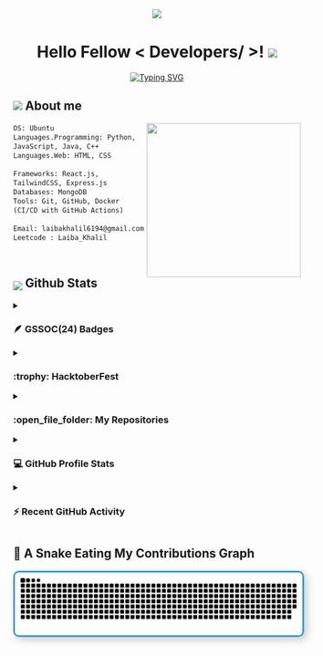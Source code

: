 <p align="center">
  <img src="https://capsule-render.vercel.app/api?type=waving&color=gradient&height=90"/>
</p>
<h1 align="center"> Hello Fellow < Developers/ >! <img src = "https://raw.githubusercontent.com/MartinHeinz/MartinHeinz/master/wave.gif" width = 30px> </h1>
<p align="center">
  <a href="https://git.io/typing-svg"><img src="https://readme-typing-svg.demolab.com?font=Fira+Code&pause=1000&color=abcdef&center=true&vCenter=true&random=false&width=600&lines=Welcome+to+my+GitHub+Profile!;I'm+a+Software+Engineer;Using+Software+as+a+solution+for+every+Problem" alt="Typing SVG" /></a>
</p>

## <img src = "https://i.pinimg.com/originals/3f/7e/4e/3f7e4eff7c96e9fe4b8b4b1ff3f7bdb5.gif" width = 6.5%> About me
<img align='right' src="https://media.giphy.com/media/QvpqTCiEcwtvx6wwJK/giphy.gif" width="270" height="270" frameBorder="0" class="giphy-embed" allowFullScreen></img>

```
OS: Ubuntu  
Languages.Programming: Python, JavaScript, Java, C++
Languages.Web: HTML, CSS

Frameworks: React.js, TailwindCSS, Express.js  
Databases: MongoDB  
Tools: Git, GitHub, Docker (CI/CD with GitHub Actions)

Email: laibakhalil6194@gmail.com
Leetcode : Laiba_Khalil 
```
<br>

## <img src="https://media1.giphy.com/media/v1.Y2lkPTc5MGI3NjExYzFhYzJkMmQ2MWQ3ZGY3MDhjZTE3MDI2Mzk3NzE1OWQyZTRlMmYwMCZjdD1z/iY8CRBdQXODJSCERIr/giphy.gif" width=5% valign="bottom"> Github Stats

<details>	
 <summary><h3>🪶 GSSOC(24) Badges </h3></summary><br>
<div style='display:flex; align-items:center; gap: 10px;' align='center'><a href="https://gssoc.girlscript.tech/leaderboard">
<img src="https://raw.githubusercontent.com/GSSoC24/Postman-Challenge/main/docs/assets/Postman%20White.png" width="100px" height="100px" />
  <img src="https://raw.githubusercontent.com/GSSoC24/Postman-Challenge/main/docs/assets/1.png" width="100px" height="100px" />
  <img src="https://raw.githubusercontent.com/GSSoC24/Postman-Challenge/main/docs/assets/2.png" width="100px" height="100px" />
  <img src="https://raw.githubusercontent.com/GSSoC24/Postman-Challenge/main/docs/assets/3.png" width="100px" height="100px" />
  <img src="https://raw.githubusercontent.com/GSSoC24/Postman-Challenge/main/docs/assets/4.png" width="100px" height="100px" />
  <img src="https://raw.githubusercontent.com/GSSoC24/Postman-Challenge/main/docs/assets/5.png" width="100px" height="100px" /></a>
</div>
</details>

<details><summary> <h3> :trophy: HacktoberFest</h3></summary>

----

[![An image of @laibakhalil61's Holopin badges, which is a link to view their full Holopin profile](https://holopin.me/laibakhalil61)](https://holopin.io/@laibakhalil61)

</details>
	
<details><summary><h3> :open_file_folder: My Repositories </h3></summary>
  <div>
  <p align="center">
	<a href="https://github.com/LaibaKhalil61/Group-Chat-Application">
      		<img src="https://github-readme-stats.vercel.app/api/pin/?username=LaibaKhalil61&repo=Group-Chat-Application&theme=tokyonight" alt="GitHub Stats" />
    	</a>
	<a href="https://github.com/LaibaKhalil61/ZoroChat">
      		<img src="https://github-readme-stats.vercel.app/api/pin/?username=LaibaKhalil61&repo=ZoroChat&theme=tokyonight" alt="GitHub Stats" />
    	</a>
	<a href="https://github.com/LaibaKhalil61/AnimeSearchApp">
      		<img src="https://github-readme-stats.vercel.app/api/pin/?username=LaibaKhalil61&repo=AnimeSearchApp&theme=tokyonight" alt="GitHub Stats" />
    	</a>
    	<a href="https://github.com/LaibaKhalil61/WildGuard">
      		<img src="https://github-readme-stats.vercel.app/api/pin/?username=LaibaKhalil61&repo=WildGuard&theme=tokyonight" alt="GitHub Stats" />
    	</a>
    	<a href="https://github.com/LaibaKhalil61/MyBlog">
      		<img src="https://github-readme-stats.vercel.app/api/pin/?username=LaibaKhalil61&repo=MyBlog&theme=tokyonight" alt="GitHub Stats" />
    	</a>
    	<a href="https://github.com/LaibaKhalil61/gen-ai-notebooks">
      		<img src="https://github-readme-stats.vercel.app/api/pin/?username=LaibaKhalil61&repo=gen-ai-notebooks&theme=tokyonight" alt="GitHub Stats" />
    	</a>
	<a href="https://github.com/LaibaKhalil61/Portfolio">
      		<img src="https://github-readme-stats.vercel.app/api/pin/?username=LaibaKhalil61&repo=Portfolio&theme=tokyonight" alt="GitHub Stats" />
    	</a>
	<a href="https://github.com/LaibaKhalil61/ToDoList-App">
      		<img src="https://github-readme-stats.vercel.app/api/pin/?username=LaibaKhalil61&repo=ToDoList-App&theme=tokyonight" alt="GitHub Stats" />
    	</a>
	<a href="https://github.com/LaibaKhalil61/Photo-Gallery">
      		<img src="https://github-readme-stats.vercel.app/api/pin/?username=LaibaKhalil61&repo=Photo-Gallery&theme=tokyonight" alt="GitHub Stats" />
    	</a>
	<a href="https://github.com/LaibaKhalil61/UsabilityHub-clone">
      		<img src="https://github-readme-stats.vercel.app/api/pin/?username=LaibaKhalil61&repo=UsabilityHub-clone&theme=tokyonight" alt="GitHub Stats" />
    	</a>
  </p>
    </div>
</details>
<!-- <details><summary><h3> 🔥 Streak Stats</h3></summary>

----	

<!--<p align="center"><img src="https://github-readme-streak-stats.herokuapp.com/?user=LaibaKhalil61&theme=tokyonight_duo" alt="LaibaKhalil61" /></p>

</details> -->
  
<details><summary><h3>💻 GitHub Profile Stats</h3></summary>

----
	
<p align="center">
    <a href="https://github.com/anuraghazra/github-readme-stats">
	    <img alt="7oSkaaa's Github Stats" src="https://github-readme-stats.vercel.app/api?username=LaibaKhalil61&show_icons=true&count_private=true&locale=en&theme=tokyonight&layout=compact" height="230px"/></a>
	  <img src="https://github-readme-stats.vercel.app/api/top-langs?username=LaibaKhalil61&langs_count=10&show_icons=true&locale=en&theme=tokyonight" alt="LaibaKhalil61" height="230px"/>
<br/>

  <b>Note:</b> Top languages is only a metric of the languages my public code consists of and doesn't reflect experience or skill level.
  </p>
</details>

<details><summary><h3>⚡ Recent GitHub Activity</h3></summary>

----
	
<img src="https://github-readme-activity-graph.vercel.app/graph?username=LaibaKhalil61&bg_color=1a1b27&color=aa82d9&line=628edb&point=64bfaf&area=true&hide_border=true)(https://github.com/ashutosh00710/github-readme-activity-graph)">
 
</details>

## 🐍 A Snake Eating My Contributions Graph
<div align="center">
  <a href="https://1999azzar.github.io/1999AZZAR/">
    <img src="./grid-snake.svg" alt="snake" style="border: 3px solid #3498db; border-radius: 10px; box-shadow: 5px 5px 15px rgba(0, 0, 0, 0.2);">
  </a>
</div>
<!---
LaibaKhalil61/LaibaKhalil61 is a ✨ special ✨ repository because its `README.md` (this file) appears on your GitHub profile.
You can click the Preview link to take a look at your changes.
--->
